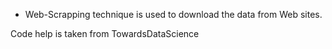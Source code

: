 * Web-Scrapping technique is used to download the data from Web sites.

Code help is taken from TowardsDataScience
